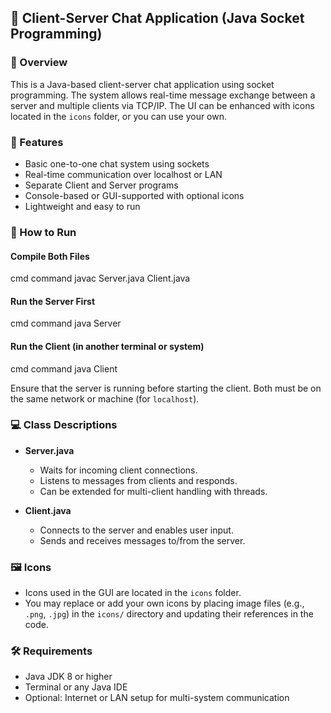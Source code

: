 ## 💬 Client-Server Chat Application (Java Socket Programming)

### 📌 Overview

This is a Java-based client-server chat application using socket programming. The system allows real-time message exchange between a server and multiple clients via TCP/IP. The UI can be enhanced with icons located in the `icons` folder, or you can use your own.

### 🔧 Features

* Basic one-to-one chat system using sockets
* Real-time communication over localhost or LAN
* Separate Client and Server programs
* Console-based or GUI-supported with optional icons
* Lightweight and easy to run

### 🚀 How to Run

#### Compile Both Files

cmd command
javac Server.java Client.java

#### Run the Server First

cmd command
java Server

#### Run the Client (in another terminal or system)

cmd command
java Client

Ensure that the server is running before starting the client.
Both must be on the same network or machine (for `localhost`).

### 💻 Class Descriptions

* **Server.java**

  * Waits for incoming client connections.
  * Listens to messages from clients and responds.
  * Can be extended for multi-client handling with threads.

* **Client.java**

  * Connects to the server and enables user input.
  * Sends and receives messages to/from the server.

### 🖼️ Icons

* Icons used in the GUI are located in the `icons` folder.
* You may replace or add your own icons by placing image files (e.g., `.png`, `.jpg`) in the `icons/` directory and updating their references in the code.

### 🛠 Requirements

* Java JDK 8 or higher
* Terminal or any Java IDE
* Optional: Internet or LAN setup for multi-system communication
